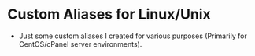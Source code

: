# Custom Aliases for Linux/Unix

 - Just some custom aliases I created for various purposes (Primarily for CentOS/cPanel server environments).
